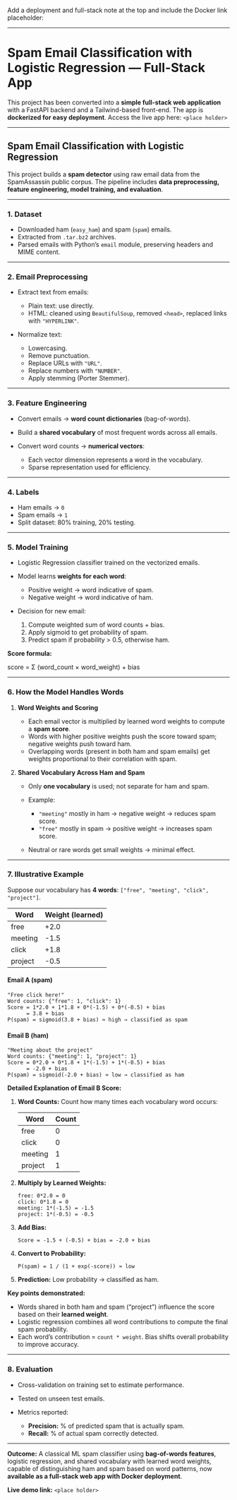 Add a deployment and full-stack note at the top and include the Docker link placeholder:

---

# Spam Email Classification with Logistic Regression — Full-Stack App

This project has been converted into a **simple full-stack web application** with a FastAPI backend and a Tailwind-based front-end. The app is **dockerized for easy deployment**.
Access the live app here: `<place holder>`

---

## Spam Email Classification with Logistic Regression

This project builds a **spam detector** using raw email data from the SpamAssassin public corpus. The pipeline includes **data preprocessing, feature engineering, model training, and evaluation**.

---

### **1. Dataset**

* Downloaded ham (`easy_ham`) and spam (`spam`) emails.
* Extracted from `.tar.bz2` archives.
* Parsed emails with Python’s `email` module, preserving headers and MIME content.

---

### **2. Email Preprocessing**

* Extract text from emails:

  * Plain text: use directly.
  * HTML: cleaned using `BeautifulSoup`, removed `<head>`, replaced links with `"HYPERLINK"`.
* Normalize text:

  * Lowercasing.
  * Remove punctuation.
  * Replace URLs with `"URL"`.
  * Replace numbers with `"NUMBER"`.
  * Apply stemming (Porter Stemmer).

---

### **3. Feature Engineering**

* Convert emails → **word count dictionaries** (bag-of-words).
* Build a **shared vocabulary** of most frequent words across all emails.
* Convert word counts → **numerical vectors**:

  * Each vector dimension represents a word in the vocabulary.
  * Sparse representation used for efficiency.

---

### **4. Labels**

* Ham emails → `0`
* Spam emails → `1`
* Split dataset: 80% training, 20% testing.

---

### **5. Model Training**

* Logistic Regression classifier trained on the vectorized emails.
* Model learns **weights for each word**:

  * Positive weight → word indicative of spam.
  * Negative weight → word indicative of ham.
* Decision for new email:

  1. Compute weighted sum of word counts + bias.
  2. Apply sigmoid to get probability of spam.
  3. Predict spam if probability > 0.5, otherwise ham.

**Score formula:**

score = Σ (word_count × word_weight) + bias


---

### **6. How the Model Handles Words**

1. **Word Weights and Scoring**

   * Each email vector is multiplied by learned word weights to compute a **spam score**.
   * Words with higher positive weights push the score toward spam; negative weights push toward ham.
   * Overlapping words (present in both ham and spam emails) get weights proportional to their correlation with spam.

2. **Shared Vocabulary Across Ham and Spam**

   * Only **one vocabulary** is used; not separate for ham and spam.
   * Example:

     * `"meeting"` mostly in ham → negative weight → reduces spam score.
     * `"free"` mostly in spam → positive weight → increases spam score.
   * Neutral or rare words get small weights → minimal effect.

---

### **7. Illustrative Example**

Suppose our vocabulary has **4 words**: `["free", "meeting", "click", "project"]`.

| Word    | Weight (learned) |
| ------- | ---------------- |
| free    | +2.0             |
| meeting | -1.5             |
| click   | +1.8             |
| project | -0.5             |

#### **Email A (spam)**

```
"Free click here!"
Word counts: {"free": 1, "click": 1}
Score = 1*2.0 + 1*1.8 + 0*(-1.5) + 0*(-0.5) + bias
      = 3.8 + bias
P(spam) = sigmoid(3.8 + bias) ≈ high → classified as spam
```

#### **Email B (ham)**

```
"Meeting about the project"
Word counts: {"meeting": 1, "project": 1}
Score = 0*2.0 + 0*1.8 + 1*(-1.5) + 1*(-0.5) + bias
      = -2.0 + bias
P(spam) = sigmoid(-2.0 + bias) ≈ low → classified as ham
```

**Detailed Explanation of Email B Score:**

1. **Word Counts:** Count how many times each vocabulary word occurs:

   | Word    | Count |
   | ------- | ----- |
   | free    | 0     |
   | click   | 0     |
   | meeting | 1     |
   | project | 1     |

2. **Multiply by Learned Weights:**

   ```
   free: 0*2.0 = 0
   click: 0*1.8 = 0
   meeting: 1*(-1.5) = -1.5
   project: 1*(-0.5) = -0.5
   ```

3. **Add Bias:**

   ```
   Score = -1.5 + (-0.5) + bias = -2.0 + bias
   ```

4. **Convert to Probability:**

   ```
   P(spam) = 1 / (1 + exp(-score)) ≈ low
   ```

5. **Prediction:** Low probability → classified as ham.

**Key points demonstrated:**

* Words shared in both ham and spam (“project”) influence the score based on their **learned weight**.
* Logistic regression combines all word contributions to compute the final spam probability.
* Each word’s contribution = `count * weight`. Bias shifts overall probability to improve accuracy.

---

### **8. Evaluation**

* Cross-validation on training set to estimate performance.
* Tested on unseen test emails.
* Metrics reported:

  * **Precision:** % of predicted spam that is actually spam.
  * **Recall:** % of actual spam correctly detected.

---

**Outcome:** A classical ML spam classifier using **bag-of-words features**, logistic regression, and shared vocabulary with learned word weights, capable of distinguishing ham and spam based on word patterns, now **available as a full-stack web app with Docker deployment**.

**Live demo link:** `<place holder>`

